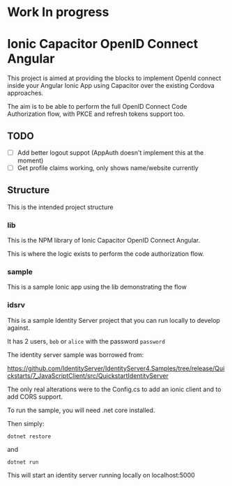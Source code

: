 # Work In progress

# Ionic Capacitor OpenID Connect Angular

This project is aimed at providing the blocks to implement OpenId connect inside your Angular Ionic App using Capacitor over the existing Cordova approaches.

The aim is to be able to perform the full OpenID Connect Code Authorization flow, with PKCE and refresh tokens support too.

## TODO

- [ ] Add better logout suppot (AppAuth doesn't implement this at the moment)
- [ ] Get profile claims working, only shows name/website currently

## Structure

This is the intended project structure

### lib

This is the NPM library of Ionic Capacitor OpenID Connect Angular.

This is where the logic exists to perform the code authorization flow.

### sample

This is a sample Ionic app using the lib demonstrating the flow

### idsrv

This is a sample Identity Server project that you can run locally to develop against.

It has 2 users, `bob` or `alice` with the password `password`

The identity server sample was borrowed from:

https://github.com/IdentityServer/IdentityServer4.Samples/tree/release/Quickstarts/7_JavaScriptClient/src/QuickstartIdentityServer

The only real alterations were to the Config.cs to add an ionic client and to add CORS support.

To run the sample, you will need .net core installed.

Then simply:

`dotnet restore`

and

`dotnet run`

This will start an identity server running locally on localhost:5000